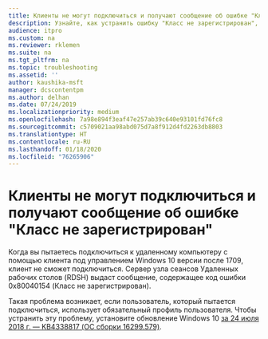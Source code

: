 ```yaml
---
title: Клиенты не могут подключиться и получают сообщение об ошибке "Класс не зарегистрирован"
description: Узнайте, как устранить ошибку "Класс не зарегистрирован", возникающую при подключении к удаленному рабочему столу.
audience: itpro
ms.custom: na
ms.reviewer: rklemen
ms.suite: na
ms.tgt_pltfrm: na
ms.topic: troubleshooting
ms.assetid: ''
author: kaushika-msft
manager: dcscontentpm
ms.author: delhan
ms.date: 07/24/2019
ms.localizationpriority: medium
ms.openlocfilehash: 7a98e894f3eaf47e257ab39c640e93101fd76fc8
ms.sourcegitcommit: c5709021aa98abd075d7a8f912d4fd2263db8803
ms.translationtype: HT
ms.contentlocale: ru-RU
ms.lasthandoff: 01/18/2020
ms.locfileid: "76265906"
---
```

# <a name="clients-cant-connect-and-get-the-class-not-registered-error"></a>Клиенты не могут подключиться и получают сообщение об ошибке "Класс не зарегистрирован"

Когда вы пытаетесь подключиться к удаленному компьютеру с помощью клиента под управлением Windows 10 версии после 1709, клиент не сможет подключиться. Сервер узла сеансов Удаленных рабочих столов (RDSH) выдаст сообщение, содержащее код ошибки 0x80040154 (Класс не зарегистрирован).

Такая проблема возникает, если пользователь, который пытается подключиться, использует обязательный профиль пользователя. Чтобы устранить эту проблему, установите обновление Windows 10 [за 24 июля 2018 г. — KB4338817 (ОС сборки 16299.579)](https://support.microsoft.com/help/4338817/windows-10-update-kb4338817).
